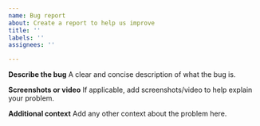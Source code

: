 ```yaml
---
name: Bug report
about: Create a report to help us improve
title: ''
labels: ''
assignees: ''

---
```


**Describe the bug**
A clear and concise description of what the bug is.

**Screenshots or video**
If applicable, add screenshots/video to help explain your problem.


**Additional context**
Add any other context about the problem here.
